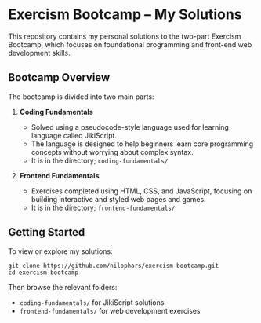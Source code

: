 # Exercism Bootcamp – My Solutions

This repository contains my personal solutions to the two-part Exercism Bootcamp, which focuses on foundational programming and front-end web development skills.

## Bootcamp Overview

The bootcamp is divided into two main parts:

1. **Coding Fundamentals**
   - Solved using a pseudocode-style language used for learning language called JikiScript.
   - The language is designed to help beginners learn core programming concepts without worrying about complex syntax.
   - It is in the directory; `coding-fundamentals/`

2. **Frontend Fundamentals**
   - Exercises completed using HTML, CSS, and JavaScript, focusing on building interactive and styled web pages and games.
   - It is in the directory; `frontend-fundamentals/`

## Getting Started

To view or explore my solutions:
```
git clone https://github.com/nilophars/exercism-bootcamp.git
cd exercism-bootcamp
```

Then browse the relevant folders:
- `coding-fundamentals/` for JikiScript solutions
- `frontend-fundamentals/` for web development exercises


